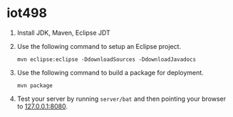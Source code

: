 # iot498

1. Install JDK, Maven, Eclipse JDT

2. Use the following command to setup an Eclipse project.

   ```
   mvn eclipse:eclipse -DdownloadSources -DdownloadJavadocs
   ```

3. Use the following command to build a package for deployment.

   ```
   mvn package
   ```

4. Test your server by running `server/bat` and then pointing your browser
   to [127.0.0.1:8080](http://127.0.0.1:8080).

